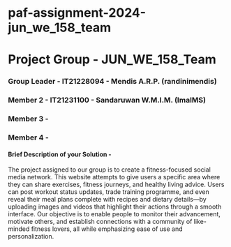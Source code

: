 # paf-assignment-2024-jun_we_158_team
# Project Group - JUN_WE_158_Team
### Group Leader - IT21228094 - Mendis A.R.P. (randinimendis)
### Member 2 - IT21231100 - Sandaruwan W.M.I.M. (ImalMS)
### Member 3 - 
### Member 4 - 

#### Brief Description of your Solution - 
The project assigned to our group is to create a fitness-focused social media network. This website 
attempts to give users a specific area where they can share exercises, fitness journeys, and healthy living 
advice. Users can post workout status updates, trade training programme, and even reveal their meal 
plans complete with recipes and dietary details—by uploading images and videos that highlight their 
actions through a smooth interface. Our objective is to enable people to monitor their advancement, 
motivate others, and establish connections with a community of like-minded fitness lovers, all while 
emphasizing ease of use and personalization.
